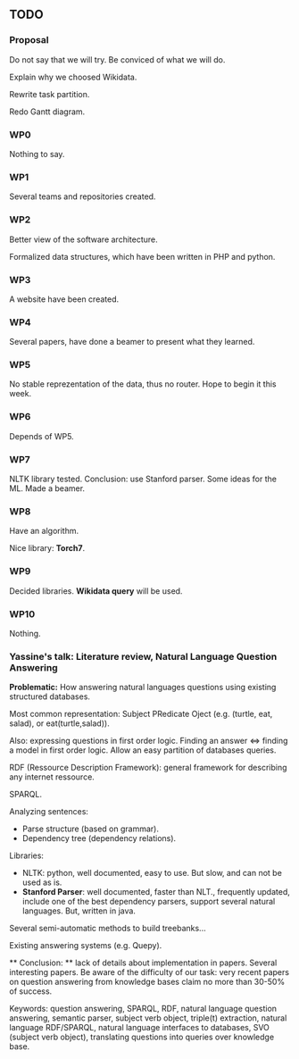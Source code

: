 ## TODO

### Proposal

Do not say that we will try. Be conviced of what we will do.

Explain why we choosed Wikidata.

Rewrite task partition.

Redo Gantt diagram.

### WP0

Nothing to say.

### WP1

Several teams and repositories created.

### WP2

Better view of the software architecture.

Formalized data structures, which have been written in PHP and python.

### WP3

A website have been created.

### WP4

Several papers, have done a beamer to present what they learned.

### WP5

No stable reprezentation of the data, thus no router. Hope to begin it this week.

### WP6

Depends of WP5.

### WP7

NLTK library tested. Conclusion: use Stanford parser. Some ideas for the ML. Made a beamer.

### WP8

Have an algorithm.

Nice library: **Torch7**.

### WP9

Decided libraries. **Wikidata query** will be used.

### WP10

Nothing.

### Yassine's talk: Literature review, Natural Language Question Answering

**Problematic:** How answering natural languages questions using existing structured databases.

Most common representation: Subject PRedicate Oject (e.g. (turtle, eat, salad), or eat(turtle,salad)).

Also: expressing questions in first order logic. Finding an answer <=> finding a model in first order logic.
Allow an easy partition of databases queries.

RDF (Ressource Description Framework): general framework for describing any internet ressource.

SPARQL.

Analyzing sentences:

* Parse structure (based on grammar).
* Dependency tree (dependency relations).

Libraries:

* NLTK: python, well documented, easy to use. But slow, and can not be used as is.
* **Stanford Parser**: well documented, faster than NLT., frequently updated, include one of the best dependency parsers, support several natural languages. But, written in java.

Several semi-automatic methods to build treebanks...

Existing answering systems (e.g. Quepy).

** Conclusion: ** lack of details about implementation in papers. Several interesting papers.
Be aware of the difficulty of our task: very recent papers on question answering from knowledge bases claim no more than 30-50% of success.

Keywords: question answering, SPARQL, RDF, natural language question answering, semantic parser, subject verb object, triple(t) extraction, natural language RDF/SPARQL, natural language interfaces to databases, SVO (subject verb object), translating questions into queries over knowledge base.
